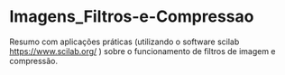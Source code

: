 # Imagens_Filtros-e-Compressao
Resumo com aplicações práticas (utilizando o software scilab <https://www.scilab.org/> ) sobre o funcionamento de filtros de imagem e compressão.
